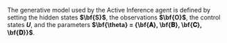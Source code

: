 The generative model used by the Active Inference agent is defined by setting the hidden states **$\bf{S}$**,
the observations **$\bf{O}$**, the control states **$U$**, and the parameters **$\bf{\theta} = {\bf{𝐀}, \bf{𝐁}, \bf{𝐂}, \bf{𝐃}}$**.
